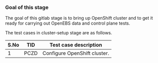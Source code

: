 ### Goal of this stage

The goal of this gitlab stage is to bring up OpenShift cluster and to get it ready for carrying out OpenEBS data and control plane tests.

The test cases in cluster-setup stage are as follows.

| S.No | TID  | Test case description        |
| ---- | ---- | ---------------------------- |
| 1    | PCZD | Configure OpenShift cluster. |

